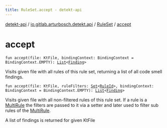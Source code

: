 ```yaml
---
title: RuleSet.accept - detekt-api
---
```


[detekt-api](../../index.html) / [io.gitlab.arturbosch.detekt.api](../index.html) / [RuleSet](index.html) / [accept](./accept.html)

# accept

`fun accept(file: KtFile, bindingContext: BindingContext = BindingContext.EMPTY): `[`List`](https://kotlinlang.org/api/latest/jvm/stdlib/kotlin.collections/-list/index.html)`<`[`Finding`](../-finding/index.html)`>`

Visits given file with all rules of this rule set, returning a list
of all code smell findings.

`fun accept(file: KtFile, ruleFilters: `[`Set`](https://kotlinlang.org/api/latest/jvm/stdlib/kotlin.collections/-set/index.html)`<`[`RuleId`](../-rule-id.html)`>, bindingContext: BindingContext = BindingContext.EMPTY): `[`List`](https://kotlinlang.org/api/latest/jvm/stdlib/kotlin.collections/-list/index.html)`<`[`Finding`](../-finding/index.html)`>`

Visits given file with all non-filtered rules of this rule set.
If a rule is a [MultiRule](../-multi-rule/index.html) the filters are passed to it via a setter
and later used to filter sub rules of the [MultiRule](../-multi-rule/index.html).

A list of findings is returned for given KtFile

